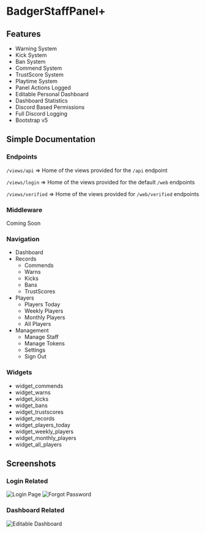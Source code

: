 # BadgerStaffPanel+

## Features
* Warning System
* Kick System
* Ban System
* Commend System
* TrustScore System
* Playtime System
* Panel Actions Logged
* Editable Personal Dashboard
* Dashboard Statistics
* Discord Based Permissions
* Full Discord Logging
* Bootstrap v5

## Simple Documentation
### Endpoints
`/views/api` => Home of the views provided for the `/api` endpoint

`/views/login` => Home of the views provided for the default `/web` endpoints

`/views/verified` => Home of the views provided for `/web/verified` endpoints
### Middleware
Coming Soon
### Navigation
* Dashboard
* Records
  * Commends
  * Warns
  * Kicks
  * Bans
  * TrustScores
* Players
  * Players Today
  * Weekly Players
  * Monthly Players
  * All Players
* Management
  * Manage Staff
  * Manage Tokens
  * Settings
  * Sign Out

### Widgets
* widget_commends
* widget_warns
* widget_kicks
* widget_bans
* widget_trustscores
* widget_records
* widget_players_today
* widget_weekly_players
* widget_monthly_players
* widget_all_players

## Screenshots
### Login Related
![Login Page](https://i.gyazo.com/6a400575d5ce1445664b25f201b834aa.jpg)
![Forgot Password](https://i.gyazo.com/495f729e93d9f8014f0487909bd318f9.jpg)
### Dashboard Related
![Editable Dashboard](https://i.gyazo.com/dabfa19de0c9df75696d442e83d3efae.jpg)
